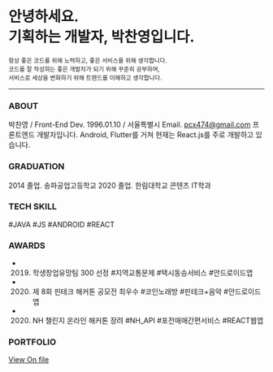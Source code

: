 # 안녕하세요.<br/>기획하는 개발자, 박찬영입니다.
<small>항상 좋은 코드를 위해 노력하고, 좋은 서비스를 위해 생각합니다.<br/>
코드를 잘 작성하는 좋은 개발자가 되기 위해 꾸준히 공부하며,<br/>
서비스로 세상을 변화하기 위해 트렌드를 이해하고 생각합니다.</small>
<hr/>

### ABOUT
박찬영 / Front-End Dev.
1996.01.10 / 서울특별시
Email. pcx474@gmail.com
프론트엔드 개발자입니다.
Android, Flutter를 거쳐 현재는 React.js를 주로 개발하고 있습니다.

### GRADUATION
2014 졸업. 송파공업고등학교
2020 졸업. 한림대학교 콘텐츠 IT학과

### TECH SKILL
#JAVA #JS #ANDROID #REACT

### AWARDS
- 2019. 학생창업유망팀 300 선정 #지역교통문제 #택시동승서비스 #안드로이드앱
- 2020. 제 8회 핀테크 해커톤 공모전 최우수 #코인노래방 #핀테크+음악 #안드로이드앱
- 2020. NH 챌린지 온라인 해커톤 장려 #NH_API #포전매매간편서비스 #REACT웹앱

### PORTFOLIO
[View On file]("/Portfolio.pdf")


